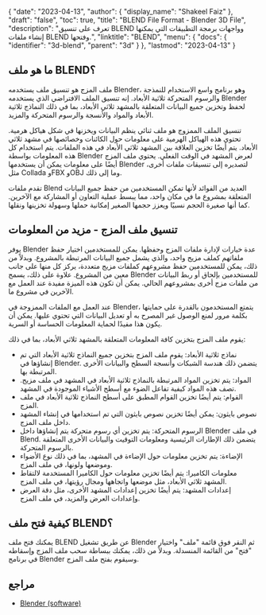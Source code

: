 {
  "date": "2023-04-13",
  "author": {
    "display_name": "Shakeel Faiz"
  },
  "draft": "false",
  "toc": true,
  "title": "BLEND File Format - Blender 3D File",
  "description": "تعرف على تنسيق BLEND وواجهات برمجة التطبيقات التي يمكنها إنشاء ملفات BLEND وفتحها.",
  "linktitle": "BLEND",
  "menu": {
    "docs": {
      "identifier": "3d-blend",
      "parent": "3d"
    }
  },
  "lastmod": "2023-04-13"
}

## ما هو ملف BLEND؟

ملف المزج هو تنسيق ملف يستخدمه Blender، وهو برنامج واسع الاستخدام للنمذجة والرسوم المتحركة ثلاثية الأبعاد. إنه تنسيق الملف الافتراضي الذي يستخدمه Blender لحفظ وتخزين جميع البيانات المتعلقة بالمشهد ثلاثي الأبعاد، بما في ذلك النماذج ثلاثية الأبعاد والمواد والأنسجة والرسوم المتحركة والمزيد.

تنسيق الملف الممزوج هو ملف ثنائي ينظم البيانات ويخزنها في شكل هياكل هرمية. تحتوي هذه الهياكل الهرمية على معلومات حول الكائنات وخصائصها في مشهد ثلاثي الأبعاد. يتم أيضًا تخزين العلاقة بين المشهد ثلاثي الأبعاد في هذه الملفات. يتم استخدام كل هذه المعلومات بواسطة Blender لعرض المشهد في الوقت الفعلي. يحتوي ملف المزج أيضًا على معلومات يمكن أن يستخدمها Blender لتصديره إلى تنسيقات ملفات أخرى، مثل Collada وFBX وOBJ وما إلى ذلك.

تقدم ملفات Blend العديد من الفوائد لأنها تمكن المستخدمين من حفظ جميع البيانات المتعلقة بمشروع ما في مكان واحد، مما يبسط عملية التعاون أو المشاركة مع الآخرين. كما أنها صغيرة الحجم نسبيًا ويعزز حجمها الصغير إمكانية حملها وسهولة تخزينها ونقلها.

## تنسيق ملف المزج - مزيد من المعلومات

يوفر Blender عدة خيارات لإدارة ملفات المزج وحفظها. يمكن للمستخدمين اختيار حفظ ملفاتهم كملف مزيج واحد، والذي يشمل جميع البيانات المرتبطة بالمشروع. وبدلاً من ذلك، يمكن للمستخدمين حفظ مشروعهم كملفات مزيج متعددة، يركز كل منها على جانب معين من المشروع. علاوة على ذلك، يسمح Blender للمستخدمين بإلحاق أو ربط البيانات من ملفات مزج أخرى بمشروعهم الحالي. يمكن أن تكون هذه الميزة مفيدة عند العمل مع الآخرين في مشروع ما.

عند العمل مع الملفات الممزوجة في Blender، يتمتع المستخدمون بالقدرة على حمايتها بكلمة مرور لمنع الوصول غير المصرح به أو تعديل البيانات التي تحتوي عليها. يمكن أن يكون هذا مفيدًا لحماية المعلومات الحساسة أو السرية.

يقوم ملف المزج بتخزين كافة المعلومات المتعلقة بالمشهد ثلاثي الأبعاد، بما في ذلك:

- نماذج ثلاثية الأبعاد: يقوم ملف المزج بتخزين جميع النماذج ثلاثية الأبعاد التي تم إنشاؤها في Blender. يتضمن ذلك هندسة الشبكات وأنسجة السطح والبيانات الأخرى المرتبطة بها.
- المواد: يتم تخزين المواد المرتبطة بالنماذج ثلاثية الأبعاد في المشهد في ملف مزيج. تصف هذه المواد كيفية تفاعل الضوء مع أسطح الأشياء الموجودة في المشهد.
- القوام: يتم أيضًا تخزين القوام المطبق على أسطح النماذج ثلاثية الأبعاد في ملف المزج.
- نصوص بايثون: يمكن أيضًا تخزين نصوص بايثون التي تم استخدامها في إنشاء المشهد داخل ملف المزج.
- الرسوم المتحركة: يتم تخزين أي رسوم متحركة يتم إنشاؤها داخل Blender في ملف Blend. يتضمن ذلك الإطارات الرئيسية ومعلومات التوقيت والبيانات الأخرى المتعلقة بالرسوم المتحركة.
- الإضاءة: يتم تخزين معلومات حول الإضاءة في المشهد، بما في ذلك نوع الأضواء وموضعها ولونها، في ملف المزج.
- معلومات الكاميرا: يتم أيضًا تخزين معلومات حول الكاميرا المستخدمة لالتقاط المشهد ثلاثي الأبعاد، مثل موضعها واتجاهها ومجال رؤيتها، في ملف المزج.
- إعدادات المشهد: يتم أيضًا تخزين إعدادات المشهد الأخرى، مثل دقة العرض وإعدادات العرض والمزيد، في ملف المزج.

## كيفية فتح ملف BLEND؟
يمكنك فتح ملف BLEND عن طريق تشغيل Blender ثم النقر فوق قائمة "ملف" واختيار "فتح" من القائمة المنسدلة. وبدلاً من ذلك، يمكنك ببساطة سحب ملف المزج وإسقاطه في برنامج Blender وسيقوم بفتح ملف المزج.

## مراجع
* [Blender (software)](https://en.wikipedia.org/wiki/Blender_(software))